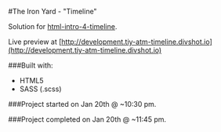 #The Iron Yard - "Timeline"

Solution for [html-intro-4-timeline](https://github.com/theironyard/js-assignments/tree/master/html-intro-4-timeline). 

Live preview at [http://development.tiy-atm-timeline.divshot.io](http://development.tiy-atm-timeline.divshot.io)

###Built with:
* HTML5
* SASS (.scss)

###Project started on Jan 20th @ ~10:30 pm. 

###Project completed on Jan 20th @ ~11:45 pm. 
